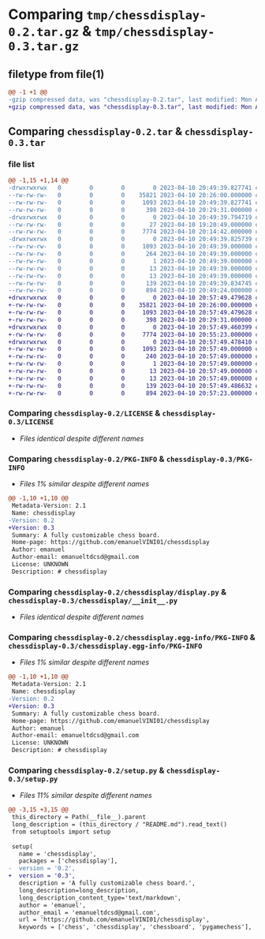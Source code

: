# Comparing `tmp/chessdisplay-0.2.tar.gz` & `tmp/chessdisplay-0.3.tar.gz`

## filetype from file(1)

```diff
@@ -1 +1 @@
-gzip compressed data, was "chessdisplay-0.2.tar", last modified: Mon Apr 10 20:49:39 2023, max compression
+gzip compressed data, was "chessdisplay-0.3.tar", last modified: Mon Apr 10 20:57:49 2023, max compression
```

## Comparing `chessdisplay-0.2.tar` & `chessdisplay-0.3.tar`

### file list

```diff
@@ -1,15 +1,14 @@
-drwxrwxrwx   0        0        0        0 2023-04-10 20:49:39.827741 chessdisplay-0.2/
--rw-rw-rw-   0        0        0    35821 2023-04-10 20:26:00.000000 chessdisplay-0.2/LICENSE
--rw-rw-rw-   0        0        0     1093 2023-04-10 20:49:39.827741 chessdisplay-0.2/PKG-INFO
--rw-rw-rw-   0        0        0      398 2023-04-10 20:29:31.000000 chessdisplay-0.2/README.md
-drwxrwxrwx   0        0        0        0 2023-04-10 20:49:39.794719 chessdisplay-0.2/chessdisplay/
--rw-rw-rw-   0        0        0       27 2023-04-10 19:20:49.000000 chessdisplay-0.2/chessdisplay/__init__.py
--rw-rw-rw-   0        0        0     7774 2023-04-10 20:14:42.000000 chessdisplay-0.2/chessdisplay/display.py
-drwxrwxrwx   0        0        0        0 2023-04-10 20:49:39.825739 chessdisplay-0.2/chessdisplay.egg-info/
--rw-rw-rw-   0        0        0     1093 2023-04-10 20:49:39.000000 chessdisplay-0.2/chessdisplay.egg-info/PKG-INFO
--rw-rw-rw-   0        0        0      264 2023-04-10 20:49:39.000000 chessdisplay-0.2/chessdisplay.egg-info/SOURCES.txt
--rw-rw-rw-   0        0        0        1 2023-04-10 20:49:39.000000 chessdisplay-0.2/chessdisplay.egg-info/dependency_links.txt
--rw-rw-rw-   0        0        0       13 2023-04-10 20:49:39.000000 chessdisplay-0.2/chessdisplay.egg-info/requires.txt
--rw-rw-rw-   0        0        0       13 2023-04-10 20:49:39.000000 chessdisplay-0.2/chessdisplay.egg-info/top_level.txt
--rw-rw-rw-   0        0        0      139 2023-04-10 20:49:39.834745 chessdisplay-0.2/setup.cfg
--rw-rw-rw-   0        0        0      894 2023-04-10 20:49:24.000000 chessdisplay-0.2/setup.py
+drwxrwxrwx   0        0        0        0 2023-04-10 20:57:49.479628 chessdisplay-0.3/
+-rw-rw-rw-   0        0        0    35821 2023-04-10 20:26:00.000000 chessdisplay-0.3/LICENSE
+-rw-rw-rw-   0        0        0     1093 2023-04-10 20:57:49.479628 chessdisplay-0.3/PKG-INFO
+-rw-rw-rw-   0        0        0      398 2023-04-10 20:29:31.000000 chessdisplay-0.3/README.md
+drwxrwxrwx   0        0        0        0 2023-04-10 20:57:49.460399 chessdisplay-0.3/chessdisplay/
+-rw-rw-rw-   0        0        0     7774 2023-04-10 20:55:23.000000 chessdisplay-0.3/chessdisplay/__init__.py
+drwxrwxrwx   0        0        0        0 2023-04-10 20:57:49.478410 chessdisplay-0.3/chessdisplay.egg-info/
+-rw-rw-rw-   0        0        0     1093 2023-04-10 20:57:49.000000 chessdisplay-0.3/chessdisplay.egg-info/PKG-INFO
+-rw-rw-rw-   0        0        0      240 2023-04-10 20:57:49.000000 chessdisplay-0.3/chessdisplay.egg-info/SOURCES.txt
+-rw-rw-rw-   0        0        0        1 2023-04-10 20:57:49.000000 chessdisplay-0.3/chessdisplay.egg-info/dependency_links.txt
+-rw-rw-rw-   0        0        0       13 2023-04-10 20:57:49.000000 chessdisplay-0.3/chessdisplay.egg-info/requires.txt
+-rw-rw-rw-   0        0        0       13 2023-04-10 20:57:49.000000 chessdisplay-0.3/chessdisplay.egg-info/top_level.txt
+-rw-rw-rw-   0        0        0      139 2023-04-10 20:57:49.486632 chessdisplay-0.3/setup.cfg
+-rw-rw-rw-   0        0        0      894 2023-04-10 20:57:23.000000 chessdisplay-0.3/setup.py
```

### Comparing `chessdisplay-0.2/LICENSE` & `chessdisplay-0.3/LICENSE`

 * *Files identical despite different names*

### Comparing `chessdisplay-0.2/PKG-INFO` & `chessdisplay-0.3/PKG-INFO`

 * *Files 1% similar despite different names*

```diff
@@ -1,10 +1,10 @@
 Metadata-Version: 2.1
 Name: chessdisplay
-Version: 0.2
+Version: 0.3
 Summary: A fully customizable chess board.
 Home-page: https://github.com/emanuelVINI01/chessdisplay
 Author: emanuel
 Author-email: emanueltdcsd@gmail.com
 License: UNKNOWN
 Description: # chessdisplay
```

### Comparing `chessdisplay-0.2/chessdisplay/display.py` & `chessdisplay-0.3/chessdisplay/__init__.py`

 * *Files identical despite different names*

### Comparing `chessdisplay-0.2/chessdisplay.egg-info/PKG-INFO` & `chessdisplay-0.3/chessdisplay.egg-info/PKG-INFO`

 * *Files 1% similar despite different names*

```diff
@@ -1,10 +1,10 @@
 Metadata-Version: 2.1
 Name: chessdisplay
-Version: 0.2
+Version: 0.3
 Summary: A fully customizable chess board.
 Home-page: https://github.com/emanuelVINI01/chessdisplay
 Author: emanuel
 Author-email: emanueltdcsd@gmail.com
 License: UNKNOWN
 Description: # chessdisplay
```

### Comparing `chessdisplay-0.2/setup.py` & `chessdisplay-0.3/setup.py`

 * *Files 11% similar despite different names*

```diff
@@ -3,15 +3,15 @@
 this_directory = Path(__file__).parent
 long_description = (this_directory / "README.md").read_text()
 from setuptools import setup
 
 setup(
   name = 'chessdisplay',        
   packages = ['chessdisplay'], 
-  version = '0.2',           
+  version = '0.3',           
   description = 'A fully customizable chess board.',  
   long_description=long_description,
   long_description_content_type='text/markdown', 
   author = 'emanuel',                   
   author_email = 'emanueltdcsd@gmail.com',      
   url = 'https://github.com/emanuelVINI01/chessdisplay',   
   keywords = ['chess', 'chessdisplay', 'chessboard', 'pygamechess'],
```

